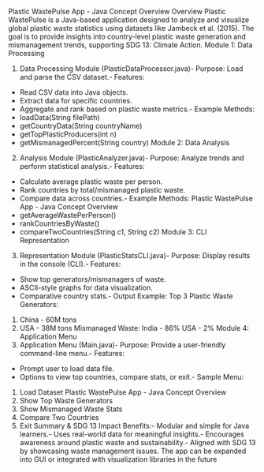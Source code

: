 Plastic WastePulse App - Java Concept Overview
 Overview
 Plastic WastePulse is a Java-based application designed to analyze and visualize global plastic waste
 statistics using datasets like Jambeck et al. (2015). The goal is to provide insights into country-level plastic
 waste generation and mismanagement trends, supporting SDG 13: Climate Action.
 Module 1: Data Processing
 1. Data Processing Module (PlasticDataProcessor.java)- Purpose: Load and parse the CSV dataset.- Features:
  - Read CSV data into Java objects.
  - Extract data for specific countries.
  - Aggregate and rank based on plastic waste metrics.- Example Methods:
  - loadData(String filePath)
  - getCountryData(String countryName)
  - getTopPlasticProducers(int n)
  - getMismanagedPercent(String country)
 Module 2: Data Analysis
 2. Analysis Module (PlasticAnalyzer.java)- Purpose: Analyze trends and perform statistical analysis.- Features:
  - Calculate average plastic waste per person.
  - Rank countries by total/mismanaged plastic waste.
  - Compare data across countries.- Example Methods:
Plastic WastePulse App - Java Concept Overview
  - getAverageWastePerPerson()
  - rankCountriesByWaste()
  - compareTwoCountries(String c1, String c2)
 Module 3: CLI Representation
 3. Representation Module (PlasticStatsCLI.java)- Purpose: Display results in the console (CLI).- Features:
  - Show top generators/mismanagers of waste.
  - ASCII-style graphs for data visualization.
  - Comparative country stats.- Output Example:
  Top 3 Plastic Waste Generators:
  1. China - 60M tons
  2. USA   - 38M tons
  Mismanaged Waste:
  India - 86%
  USA   - 2%
 Module 4: Application Menu
 4. Application Menu (Main.java)- Purpose: Provide a user-friendly command-line menu.- Features:
  - Prompt user to load data file.
  - Options to view top countries, compare stats, or exit.- Sample Menu:
  1. Load Dataset
Plastic WastePulse App - Java Concept Overview
  2. Show Top Waste Generators
  3. Show Mismanaged Waste Stats
  4. Compare Two Countries
  5. Exit
 Summary & SDG 13 Impact
 Benefits:- Modular and simple for Java learners.- Uses real-world data for meaningful insights.- Encourages awareness around plastic waste and sustainability.- Aligned with SDG 13 by showcasing waste management issues.
 The app can be expanded into GUI or integrated with visualization libraries in the future
